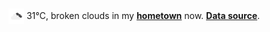 <img src="assets/weather.png?hour=2024-08-14-08" alt="broken clouds" width="25" height="25" style="vertical-align:middle;position:relative;top:-1pt;"/> 31&deg;C, broken clouds in my [**hometown**](https://en.wikipedia.org/wiki/Beijing) now. [**Data source**](https://openweathermap.org/).
